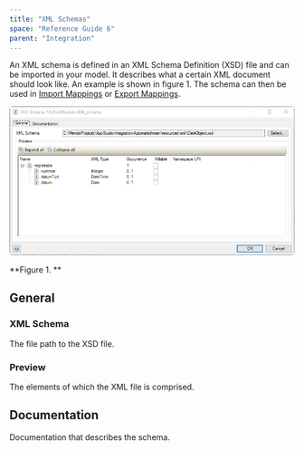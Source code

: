 ```yaml
---
title: "XML Schemas"
space: "Reference Guide 6"
parent: "Integration"
---
```



An XML schema is defined in an XML Schema Definition (XSD) file and can be imported in your model. It describes what a certain XML document should look like. An example is shown in figure 1\. The schema can then be used in [Import Mappings](Import+Mappings) or [Export Mappings](Export+Mappings).

![Figure 1](attachments/16713706/18582294.png)

**Figure 1. **

## General

### XML Schema

The file path to the XSD file.

### Preview

The elements of which the XML file is comprised.

## Documentation

Documentation that describes the schema.
